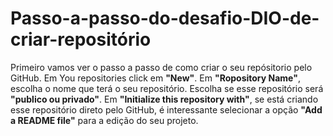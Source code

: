 # Passo-a-passo-do-desafio-DIO-de-criar-repositório
Primeiro vamos ver o passo a passo de como criar o seu repósitorio pelo GitHub.
Em You repositories click em **"New"**.
Em **"Ropository Name"**, escolha o nome que terá o seu repositório.
Escolha se esse repositório será **"publico ou privado"**.
Em **"Initialize this repository with"**, se está criando esse repositório direto pelo GitHub, é interessante selecionar a opção **"Add a README file"** para a edição do seu projeto.
